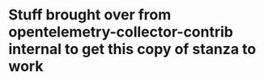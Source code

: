 # Stuff brought over from opentelemetry-collector-contrib internal to get this copy of stanza to work